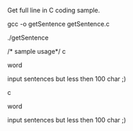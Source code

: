 Get full line in C coding sample.

gcc -o getSentence getSentence.c 

./getSentence 


/* sample usage*/
c

word

input sentences but less then 100 char ;)

c

word

input sentences but less then 100 char ;)

